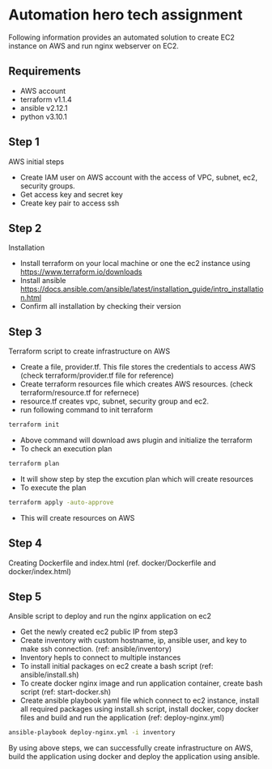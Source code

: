 # Automation hero tech assignment

Following information provides an automated solution to create EC2 instance on AWS and run nginx webserver on EC2.

## Requirements

* AWS account
* terraform v1.1.4
* ansible v2.12.1
* python v3.10.1

## Step 1
AWS initial steps
- Create IAM user on AWS account with the access of VPC, subnet, ec2, security groups.
- Get access key and secret key
- Create key pair to access ssh

## Step 2
Installation
- Install terraform on your local machine or one the ec2 instance using https://www.terraform.io/downloads
- Install ansible https://docs.ansible.com/ansible/latest/installation_guide/intro_installation.html
- Confirm all installation by checking their version

## Step 3
Terraform script to create infrastructure on AWS
- Create a file, provider.tf. This file stores the credentials to access AWS (check terraform/provider.tf file for reference)
- Create terraform resources file which creates AWS resources. (check terraform/resource.tf for refernece)
- resource.tf creates vpc, subnet, security group and ec2.
- run following command to init terraform
```bash
terraform init
```
- Above command will download aws plugin and initialize the terraform
- To check an execution plan
```bash
terraform plan
```
- It will show step by step the excution plan which will create resources
- To execute the plan
```bash
terraform apply -auto-approve
```
- This will create resources on AWS

## Step 4
Creating Dockerfile and index.html (ref. docker/Dockerfile and docker/index.html)

## Step 5
Ansible script to deploy and run the nginx application on ec2
- Get the newly created ec2 public IP from step3
- Create inventory with custom hostname, ip, ansible user, and key to make ssh connection. (ref: ansible/inventory)
- Inventory hepls to connect to multiple instances
- To install initial packages on ec2 create a bash script (ref: ansible/install.sh)
- To create docker nginx image and run application container, create bash script (ref: start-docker.sh)
- Create ansible playbook yaml file which connect to ec2 instance, install all required packages using install.sh script, install docker, copy docker files and build and run the application (ref: deploy-nginx.yml)
```bash
ansible-playbook deploy-nginx.yml -i inventory
```

By using above steps, we can successfully create infrastructure on AWS, build the application using docker and deploy the application using ansible.
